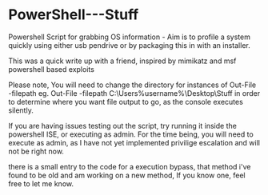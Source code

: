 # PowerShell---Stuff
Powershell Script for grabbing OS information - Aim is to profile a system quickly using either usb pendrive or by packaging this in with an installer.

This was a quick write up with a friend, inspired by mimikatz and msf powershell based exploits

Please note, You will need to change the directory for instances of Out-File -filepath eg. Out-File -filepath C:\Users\%username%\Desktop\Stuff
in order to determine where you want file output to go, as the console executes silently.

If you are having issues testing out the script, try running it inside the powershell ISE, or executing as admin.
For the time being, you will need to execute as admin, as I have not yet implemented privilige escalation and will not be right now.

there is a small entry to the code for a execution bypass, that method i've found to be old and am working on a new method,
If you know one, feel free to let me know.

